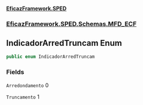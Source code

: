 #### [EficazFramework.SPED](EficazFrameworkSPED.md 'EficazFramework SPED')
### [EficazFramework.SPED.Schemas.MFD_ECF](EficazFramework.SPED.Schemas.MFD_ECF.md 'EficazFramework.SPED.Schemas.MFD_ECF')

## IndicadorArredTruncam Enum

```csharp
public enum IndicadorArredTruncam
```
### Fields

<a name='EficazFramework.SPED.Schemas.MFD_ECF.IndicadorArredTruncam.Arredondamento'></a>

`Arredondamento` 0

<a name='EficazFramework.SPED.Schemas.MFD_ECF.IndicadorArredTruncam.Truncamento'></a>

`Truncamento` 1